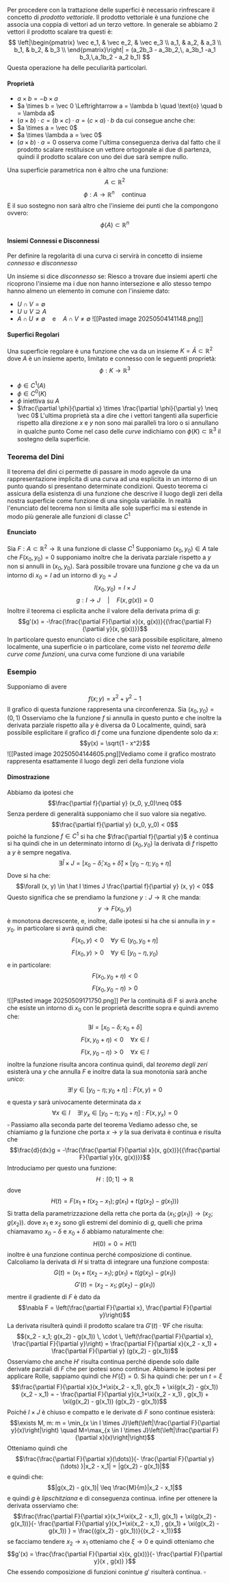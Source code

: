 Per procedere con la trattazione delle superfici è necessario rinfrescare il concetto di _prodotto vettoriale_.
Il prodotto vettoriale è una funzione che associa una coppia di vettori ad un terzo vettore.
In generale se abbiamo 2 vettori il prodotto scalare tra questi è:
$$
\left|\begin{pmatrix}
\vec e_1, & \vec e_2, & \vec e_3 \\
a_1, & a_2, & a_3 \\
b_1, & b_2, & b_3 \\
\end{pmatrix}\right| = (a_2b_3 - a_3b_2,\, a_3b_1 -a_1 b_3,\,a_1b_2 - a_2 b_1)
$$
Questa operazione ha delle peculiarità particolari.
#### Proprietà
- $a \times b = - b \times a$ 
- $a \times b = \vec 0 \Leftrightarrow a = \lambda b \quad \text{o} \quad b = \lambda a$ 
- $(a \times b) \cdot c = (b \times c) \cdot a = (c \times a) \cdot b$
da cui consegue anche che:
- $a \times a = \vec 0$
- $a \times \lambda a = \vec 0$
- $(a \times b) \cdot a = 0$
osserva come l'ultima conseguenza deriva dal fatto che il prodotto scalare restituisce un vettore ortogonale ai due di partenza, quindi il prodotto scalare con uno dei due sarà sempre nullo.

Una superficie parametrica non è altro che una funzione:
$$A \subset \mathbb R^2$$
$$\phi: A \to \mathbb R^n \quad \text{continua}$$
E il suo sostegno non sarà altro che l'insieme dei punti che la compongono ovvero:
$$\phi(A) \subset \mathbb R^n$$
#### Insiemi Connessi e Disconnessi
Per definire la regolarità di una curva ci servirà in concetto di insieme _connesso_ e _disconnesso_

Un insieme si dice _disconnesso_ se:
Riesco a trovare due insiemi aperti che ricoprono l'insieme ma i due non hanno intersezione e allo stesso tempo hanno almeno un elemento in comune con l'insieme dato:
- $U \cap V = \emptyset$
-  $U \cup V \supseteq A$
- $A \cap U \neq \emptyset \quad \text{e} \quad A \cap V \neq \emptyset$
![[Pasted image 20250504141148.png]]
#### Superfici Regolari
Una superficie regolare è una funzione che va da un insieme $K = \bar A \subset \mathbb R^2$  dove $A$ è un insieme aperto, limitato e connesso con le seguenti proprietà:
$$\phi: K \to \mathbb R^3$$
- $\phi \in C^1(A)$
- $\phi \in C^0(K)$
- $\phi$ iniettiva su $A$
- $\frac{\partial \phi}{\partial x} \times \frac{\partial \phi}{\partial y} \neq \vec 0$
L'ultima proprietà sta a dire che i vettori tangenti alla superficie rispetto alla direzione $x$ e $y$ non sono mai paralleli tra loro o si annullano in qualche punto
Come nel caso delle _curve_ indichiamo con $\phi(K) \subset \mathbb R^3$ il sostegno della superficie.
### Teorema del Dini
Il teorema del dini ci permette di passare in modo agevole da una rappresentazione implicita di una curva ad una esplicita in un intorno di un punto quando si presentano determinate condizioni.
Questo teorema ci assicura della esistenza di una funzione che descrive il luogo degli zeri della nostra superficie come funzione di una singola variabile.
In realtà l'enunciato del teorema non si limita alle sole superfici ma si estende in modo più generale alle funzioni di classe $C^1$
#### Enunciato
Sia $F:A \subset \mathbb R^2 \to \mathbb R$ una funzione di classe $C^1$ 
Supponiamo $(x_0, y_0) \in A$ tale che $F(x_0, y_0) = 0$ supponiamo inoltre che la derivata parziale rispetto a $y$ non si annulli in $(x_0, y_0)$.
Sarà possibile trovare una funzione $g$ che va da un intorno di $x_0 = I$ ad un intorno di $y_0 = J$
$$I(x_0, y_0) = I \times J$$
$$g: I \to J \quad | \quad F(x, g(x)) = 0$$
Inoltre il teorema ci esplicita anche il valore della derivata prima di $g$:
$$g'(x) = -\frac{\frac{\partial F}{\partial x}(x, g(x))}{{\frac{\partial F}{\partial y}(x, g(x))}}$$
In particolare questo enunciato ci dice che sarà possibile esplicitare, almeno localmente, una superficie o in particolare, come visto nel _teorema delle curve come funzioni_, una curva come funzione di una variabile
### Esempio
Supponiamo di avere 
$$f(x; y) = x^2 + y^2 - 1$$
Il grafico di questa funzione rappresenta una circonferenza.
Sia $(x_0, y_0) = (0, 1)$
Osserviamo che la funzione $f$ si annulla in questo punto e che inoltre la derivata parziale rispetto alla $y$ è diversa da 0
Localmente, quindi, sarà possibile esplicitare il grafico di $f$ come una funzione dipendente solo da $x$:
$$y(x) = \sqrt{1 - x^2}$$
![[Pasted image 20250504144605.png]]Vediamo come il grafico mostrato rappresenta esattamente il luogo degli zeri della funzione viola

#### Dimostrazione
Abbiamo da ipotesi che
$$\frac{\partial f}{\partial y} (x_0, y_0)\neq 0$$
Senza perdere di generalità supponiamo che il suo valore sia negativo.
$$\frac{\partial f}{\partial y} (x_0, y_0) < 0$$
poiché la funzione $f \in C^1$ si ha che $\frac{\partial f}{\partial y}$ è continua si ha quindi che in un determinato intorno di $(x_0 , y_0)$ la derivata di $f$ rispetto a $y$ è sempre negativa.
$$\exists \hat I \times J = \left[x_0 - \hat \delta; x_0 + \hat \delta \right] \times \left[y_0 -  \eta; y_0 + \eta \right]$$
Dove si ha che:
$$\forall (x, y) \in \hat I \times J \frac{\partial f}{\partial y} (x, y) < 0$$
Questo significa che se prendiamo la funzione $y: J \to \mathbb R$ che manda:
$$y \to F(x_0, y)$$
è monotona decrescente, e, inoltre, dalle ipotesi si ha che si annulla in $y = y_0$.
in particolare si avrà quindi che:
$$F(x_0, y) < 0 \quad \forall y \in (y_0, y_0+\eta]$$
$$F(x_0, y) > 0 \quad \forall y \in [y_0 -\eta, y_0)$$
e in particolare:
$$F(x_0, y_0 + \eta) < 0$$
$$F(x_0, y_0 - \eta) > 0 $$
![[Pasted image 20250509171750.png]]
Per la continuità di F si avrà anche che esiste un intorno di $x_0$ con le proprietà descritte sopra e quindi avremo che:
$$\exists I = \left[x_0 - \delta; x_0 + \delta \right]$$
$$F(x, y_0 + \eta) < 0 \quad \forall x \in I$$
$$F(x, y_0 - \eta) > 0 \quad \forall x \in I$$
inoltre la funzione risulta ancora continua quindi, dal _teorema degli zeri_ esisterà una $y$ che annulla $F$
e inoltre data la sua monotonia sarà anche _unico_:
$$\exists! \,  y \in [y_0 - \eta; y_0 + \eta]: F(x, y) = 0$$
e questa $y$ sarà univocamente determinata da $x$
$$\forall x \in I \quad  \exists!\,  y_x \in [y_0 - \eta; y_0 + \eta]: F(x, y_x) = 0$$
$\square$
Passiamo alla seconda parte del teorema
Vediamo adesso che, se chiamiamo $g$ la funzione che porta $x \to y$ la sua derivata è continua e risulta che
$$\frac{d}{dx}g =  -\frac{\frac{\partial F}{\partial x}(x, g(x))}{{\frac{\partial F}{\partial y}(x, g(x))}}$$
Introduciamo per questo una funzione:
$$H: [0; 1] \to \mathbb R$$ dove
$$H(t) = F(x_1+t(x_2 - x_1); g(x_1) + t(g(x_2) - g(x_1)))$$
Si tratta della parametrizzazione della retta che porta da $(x_1; g(x_1)) \to (x_2; g(x_2))$.
dove $x_1$ e $x_2$ sono gli estremi del dominio di $g$, quelli che prima chiamavamo $x_0 - \delta$ e $x_0 + \delta$
abbiamo naturalmente che:
$$H(0) = 0 = H(1)$$
inoltre è una funzione continua perché composizione di continue.
Calcoliamo la derivata di $H$
si tratta di integrare una funzione composta:
$$G(t) = (x_1+t(x_2 - x_1); g(x_1) + t(g(x_2) - g(x_1))$$
$$G'(t) = (x_2 - x_1; g(x_2) - g(x_1))$$
mentre il gradiente di $F$ è dato da $$\nabla F = \left(\frac{\partial F}{\partial x}, \frac{\partial F}{\partial y}\right)$$
La derivata risulterà quindi il prodotto scalare tra $G'(t) \cdot \nabla F$ che risulta:
$$(x_2 - x_1; g(x_2) - g(x_1)) \, \cdot \, \left(\frac{\partial F}{\partial x}, \frac{\partial F}{\partial y}\right) =  \frac{\partial F}{\partial x}(x_2 - x_1) + \frac{\partial F}{\partial y} (g(x_2) - g(x_1))$$
Osserviamo che anche $H'$ risulta continua perché dipende solo dalle derivate parziali di $F$ che per ipotesi sono continue.
Abbiamo le ipotesi per applicare Rolle, sappiamo quindi che $H'(\xi) = 0$.
Si ha quindi che:
per un $t = \xi$
$$\frac{\partial F}{\partial x}(x_1+\xi(x_2 - x_1), g(x_1) + \xi(g(x_2) - g(x_1))(x_2 - x_1) = - \frac{\partial F}{\partial y}(x_1+\xi(x_2 - x_1) , g(x_1) + \xi(g(x_2) - g(x_1)) (g(x_2) - g(x_1))$$
Poiché $I \times J$ è chiuso e compatto e le derivate di $F$ sono continue esisterà:
$$\exists M, m: m = \min_{x \in I \times J}\left(\left|\frac{\partial F}{\partial y}(x)\right|\right) \quad M=\max_{x \in I \times J}\left(\left|\frac{\partial F}{\partial x}(x)\right|\right)$$
Otteniamo quindi che
$$\frac{\frac{\partial F}{\partial x}(\dots)}{- \frac{\partial F}{\partial y}(\dots) }|x_2 - x_1| = |g(x_2) - g(x_1)|$$
e quindi che:
$$|g(x_2) - g(x_1)| \leq \frac{M}{m}|x_2 - x_1|$$
e quindi $g$ è _lipschitziana_ e di conseguenza continua.
infine per ottenere la derivata osserviamo che:
$$\frac{\frac{\partial F}{\partial x}(x_1+\xi(x_2 - x_1), g(x_1) + \xi(g(x_2) - g(x_1))}{- \frac{\partial F}{\partial y}(x_1+\xi(x_2 - x_1) , g(x_1) + \xi(g(x_2) - g(x_1)) } = \frac{(g(x_2) - g(x_1))}{(x_2 - x_1)}$$
se facciamo tendere $x_2 \to x_1$ otteniamo che $\xi \to 0$ e quindi otteniamo che
$$g'(x) = \frac{\frac{\partial F}{\partial x}(x, g(x))}{- \frac{\partial F}{\partial y}(x , g(x)) }$$
Che essendo composizione di funzioni conintue $g'$ risulterà continua.
$\square$ 